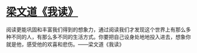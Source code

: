 # [梁文道《我读》](https://github.com/miss-shiyi/miss-shiyi/issues/80)

阅读更能巩固和丰富我们得到的想象力，通过阅读我们才发现这个世界上有那么多种不同的人，有那么多不同的生活方式。你要把自己设身处地地投入进去，想象你就是他，感受他的欢喜和悲伤。——梁文道《我读》
